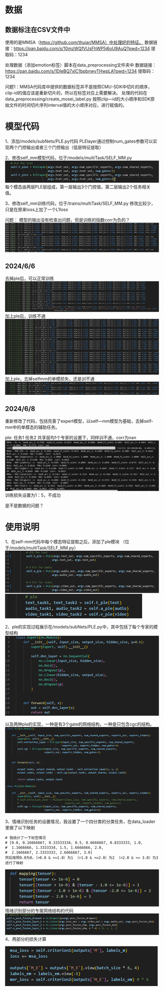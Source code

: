# 数据

数据标注在CSV文件中
---

使用的是MMSA（https://github.com/thuiar/MMSA）中处理好的特征。
数据链接：https://pan.baidu.com/s/10mzWQfVUsFhWP5j6oU9AuQ?pwd=1234 
提取码：1234 

处理数据（添加emotion标签）脚本在data_preprocessing文件夹中
数据链接：https://pan.baidu.com/s/1DIeBQ7xIC1bpbnwyTHwpLA?pwd=1234 
提取码：1234 

问题1：MMSA代码库中提供的数据标签并不是按照CMU-SDK中切片的顺序，clip-id的值应该是重新切片的，所以在标签对应上需要解决。
处理的代码在data_preprocessing/create_mosei_label.py
按照clip—id的大小顺序和SDK原始文件的时间切片序列interval值的大小顺序对应，进行赋值的。


# 模型代码

1、添加/models/subNets/PLE.py代码
PLElayer通过控制num_gates参数可以实现两个门控输出或者三个门控输出（低层特征提取）

2、修改self_mm模型代码，位于/models/multiTask/SELF_MM.py
![alt text](image.png)
每个模态由两层PLE层组成，第一层输出3个门控值，第二层输出2个任务相关值。

3、修改self_mm训练代码，位于/trains/multiTask/SELF_MM.py
修改比较少，只是在原来loss上加了一个L1loss


问题：
模型的输出没有检查出问题，但是训练的指数corr为负的？
![alt text](image-1.png)

2024/6/6
---
去掉ple后，可以正常训练
![alt text](image-2.png)
加上ple后，训练不通
![alt text](image-3.png)
加上ple，去掉selfmm的单模损失，还是训不通
![alt text](image-4.png)

2024/6/8
---
重新修改了代码，包括完善了expert模型，以self—mm模型为基础，去掉self-mm中的单模态的辅助任务。

ple: 任务1 任务2 共享层均1个专家的设置下，同样训不通，corr为nan
![alt text](image-5.png)
训练损失设置为1：5，不成功

是不是数据的问题？

# 使用说明

1、在self-mm代码中每个模态特征提取之后，添加了ple模块 （位于/models/multiTask/SELF_MM.py）
![alt text](image-6.png)
![alt text](image-7.png)

2、ple的实现过程展示在/models/subNets/PLE.py中，其中包括了每个专家的模型结构
![alt text](image-8.png)

以及两种ple的实现，一种是有3个gate的网络结构，一种是只包含cgc的结构。
![alt text](image-9.png)

3、情绪识别任务的设置情况，我设置了一个四分类的分类任务，在data_loader里做了以下映射
```
# 我统计了一下标签情况
# [0.0, 0.16666667, 0.33333334, 0.5, 0.6666667, 0.8333333, 1.0, 
#  1.1666666, 1.3333334, 1.5, 1.6666666, 2.0, 
#  2.1666667, 2.3333333, 2.6666667, 3.0]
然后按照0.0为0，（>0.0 & <=1.0）为1 （>1.0 & <=2.0）为2 （>2.0 & <= 3.0）为3进行了映射
```
![alt text](image-10.png)
情绪识别部分的专属网络结构的代码
![alt text](image-11.png)
4、两部分的损失计算

![alt text](image-12.png)